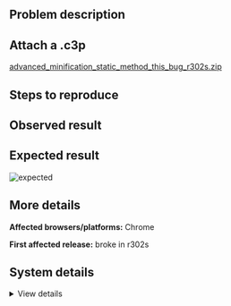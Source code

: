## Problem description



## Attach a .c3p

[advanced_minification_static_method_this_bug_r302s.zip](https://github.com/WilsonPercival/WilsonPercival/files/9145914/advanced_minification_static_method_this_bug_r302s.zip)

## Steps to reproduce



## Observed result



## Expected result

![expected](https://user-images.githubusercontent.com/91274932/179880371-af449aef-77b0-4896-9b3a-71ce02df92a4.png)

## More details



**Affected browsers/platforms:** Chrome

**First affected release:** broke in r302s

## System details

<details><summary>View details</summary>



</details>
